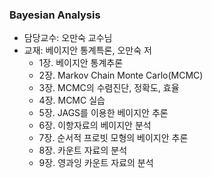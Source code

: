 ### Bayesian Analysis

- 담당교수: 오만숙 교수님
- 교재: 베이지안 통계특론, 오만숙 저
  + 1장. 베이지안 통계추론
  + 2장. Markov Chain Monte Carlo(MCMC)
  + 3장. MCMC의 수렴진단, 정확도, 효율
  + 4장. MCMC 실습
  + 5장. JAGS를 이용한 베이지안 추론
  + 6장. 이항자료의 베이지안 분석
  + 7장. 순서적 프로빗 모형의 베이지안 추론
  + 8장. 카운트 자료의 분석
  + 9장. 영과잉 카운트 자료의 분석
